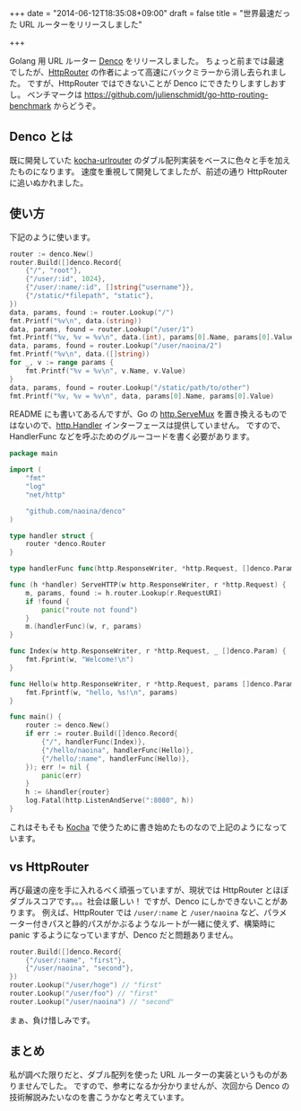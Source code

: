 +++
date = "2014-06-12T18:35:08+09:00"
draft = false
title = "世界最速だった URL ルーターをリリースしました"

+++

Golang 用 URL ルーター [Denco](https://github.com/naoina/denco) をリリースしました。
ちょっと前までは最速でしたが、[HttpRouter](https://github.com/julienschmidt/httprouter) の作者によって高速にバックミラーから消し去られました。
ですが、HttpRouter ではできないことが Denco にできたりしますしおすし。
ベンチマークは https://github.com/julienschmidt/go-http-routing-benchmark からどうぞ。

## Denco とは

既に開発していた [kocha-urlrouter](https://github.com/naoina/kocha-urlrouter) のダブル配列実装をベースに色々と手を加えたものになります。
速度を重視して開発してましたが、前述の通り HttpRouter に追いぬかれました。

## 使い方

下記のように使います。

```go
router := denco.New()
router.Build([]denco.Record{
    {"/", "root"},
    {"/user/:id", 1024},
    {"/user/:name/:id", []string{"username"}},
    {"/static/*filepath", "static"},
})
data, params, found := router.Lookup("/")
fmt.Printf("%v\n", data.(string))
data, params, found = router.Lookup("/user/1")
fmt.Printf("%v, %v = %v\n", data.(int), params[0].Name, params[0].Value)
data, params, found = router.Lookup("/user/naoina/2")
fmt.Printf("%v\n", data.([]string))
for _, v := range params {
    fmt.Printf("%v = %v\n", v.Name, v.Value)
}
data, params, found = router.Lookup("/static/path/to/other")
fmt.Printf("%v, %v = %v\n", data, params[0].Name, params[0].Value)
```

README にも書いてあるんですが、Go の [http.ServeMux](http://golang.org/pkg/net/http/#ServeMux) を置き換えるものではないので、[http.Handler](http://golang.org/pkg/net/http/#Handler)  インターフェースは提供していません。
ですので、HandlerFunc などを呼ぶためのグルーコードを書く必要があります。

```go
package main

import (
    "fmt"
    "log"
    "net/http"

    "github.com/naoina/denco"
)

type handler struct {
    router *denco.Router
}

type handlerFunc func(http.ResponseWriter, *http.Request, []denco.Param)

func (h *handler) ServeHTTP(w http.ResponseWriter, r *http.Request) {
    m, params, found := h.router.Lookup(r.RequestURI)
    if !found {
        panic("route not found")
    }
    m.(handlerFunc)(w, r, params)
}

func Index(w http.ResponseWriter, r *http.Request, _ []denco.Param) {
    fmt.Fprint(w, "Welcome!\n")
}

func Hello(w http.ResponseWriter, r *http.Request, params []denco.Param) {
    fmt.Fprintf(w, "hello, %s!\n", params)
}

func main() {
    router := denco.New()
    if err := router.Build([]denco.Record{
        {"/", handlerFunc(Index)},
        {"/hello/naoina", handlerFunc(Hello)},
        {"/hello/:name", handlerFunc(Hello)},
    }); err != nil {
        panic(err)
    }
    h := &handler{router}
    log.Fatal(http.ListenAndServe(":8080", h))
}
```

これはそもそも [Kocha](https://github.com/naoina/kocha) で使うために書き始めたものなので上記のようになっています。

## vs HttpRouter

再び最速の座を手に入れるべく頑張っていますが、現状では HttpRouter とほぼダブルスコアです。。。社会は厳しい！
ですが、Denco にしかできないことがあります。
例えば、HttpRouter では `/user/:name` と `/user/naoina` など、パラメーター付きパスと静的パスがかぶるようなルートが一緒に使えず、構築時に panic するようになっていますが、Denco だと問題ありません。

```go
router.Build([]denco.Record{
    {"/user/:name", "first"},
    {"/user/naoina", "second"},
})
router.Lookup("/user/hoge") // "first"
router.Lookup("/user/foo") // "first"
router.Lookup("/user/naoina") // "second"
```

まぁ、負け惜しみです。

## まとめ

私が調べた限りだと、ダブル配列を使った URL ルーターの実装というものがありませんでした。
ですので、参考になるか分かりませんが、次回から Denco の技術解説みたいなのを書こうかなと考えています。
